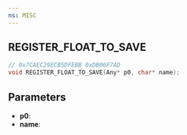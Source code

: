 ```yaml
---
ns: MISC
---
```

## REGISTER_FLOAT_TO_SAVE

```c
// 0x7CAEC29ECB5DFEBB 0xDB06F7AD
void REGISTER_FLOAT_TO_SAVE(Any* p0, char* name);
```


## Parameters
* **p0**: 
* **name**: 

